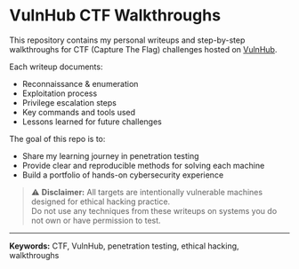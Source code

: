 # VulnHub CTF Walkthroughs

This repository contains my personal writeups and step-by-step walkthroughs for CTF (Capture The Flag) challenges hosted on [VulnHub](https://www.vulnhub.com/).

Each writeup documents:
- Reconnaissance & enumeration
- Exploitation process
- Privilege escalation steps
- Key commands and tools used
- Lessons learned for future challenges

The goal of this repo is to:
- Share my learning journey in penetration testing
- Provide clear and reproducible methods for solving each machine
- Build a portfolio of hands-on cybersecurity experience

> ⚠️ **Disclaimer:** All targets are intentionally vulnerable machines designed for ethical hacking practice.  
> Do not use any techniques from these writeups on systems you do not own or have permission to test.

---


**Keywords:** CTF, VulnHub, penetration testing, ethical hacking, walkthroughs
